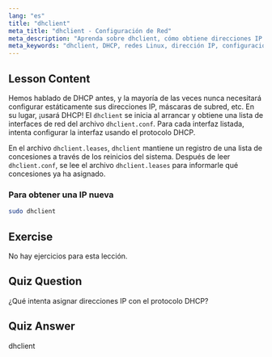 ```yaml
---
lang: "es"
title: "dhclient"
meta_title: "dhclient - Configuración de Red"
meta_description: "Aprenda sobre dhclient, cómo obtiene direcciones IP usando DHCP y gestiona las concesiones de red. Comprenda los archivos dhclient.conf y dhclient.leases. Guía para principiantes de Linux."
meta_keywords: "dhclient, DHCP, redes Linux, dirección IP, configuración de red, tutorial de Linux, guía para principiantes"
---
```


## Lesson Content

Hemos hablado de DHCP antes, y la mayoría de las veces nunca necesitará configurar estáticamente sus direcciones IP, máscaras de subred, etc. En su lugar, ¡usará DHCP! El `dhclient` se inicia al arrancar y obtiene una lista de interfaces de red del archivo `dhclient.conf`. Para cada interfaz listada, intenta configurar la interfaz usando el protocolo DHCP.

En el archivo `dhclient.leases`, `dhclient` mantiene un registro de una lista de concesiones a través de los reinicios del sistema. Después de leer `dhclient.conf`, se lee el archivo `dhclient.leases` para informarle qué concesiones ya ha asignado.

### Para obtener una IP nueva

```bash
sudo dhclient
```

## Exercise

No hay ejercicios para esta lección.

## Quiz Question

¿Qué intenta asignar direcciones IP con el protocolo DHCP?

## Quiz Answer

dhclient

